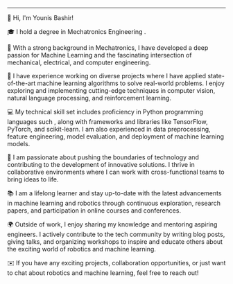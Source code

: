 
---

👋 Hi, I'm Younis Bashir!

🎓 I hold a degree in Mechatronics Engineering . 

🤖 With a strong background in Mechatronics, I have developed a deep passion for Machine Learning  and the fascinating intersection of mechanical, electrical, and computer engineering.


🔬 I have experience working on diverse projects where I have applied state-of-the-art machine learning algorithms to solve real-world problems. I enjoy exploring and implementing cutting-edge techniques in computer vision, natural language processing, and reinforcement learning.

💻 My technical skill set includes proficiency in Python programming languages such , along with frameworks and libraries like TensorFlow, PyTorch, and scikit-learn. I am also experienced in data preprocessing, feature engineering, model evaluation, and deployment of machine learning models.

🌟 I am passionate about pushing the boundaries of technology and contributing to the development of innovative solutions. I thrive in collaborative environments where I can work with cross-functional teams to bring ideas to life.

📚 I am a lifelong learner and stay up-to-date with the latest advancements in machine learning and robotics through continuous exploration, research papers, and participation in online courses and conferences.

🌍 Outside of work, I enjoy sharing my knowledge and mentoring aspiring engineers. I actively contribute to the tech community by writing blog posts, giving talks, and organizing workshops to inspire and educate others about the exciting world of robotics and machine learning.

✉️ If you have any exciting projects, collaboration opportunities, or just want to chat about robotics and machine learning, feel free to reach out!
